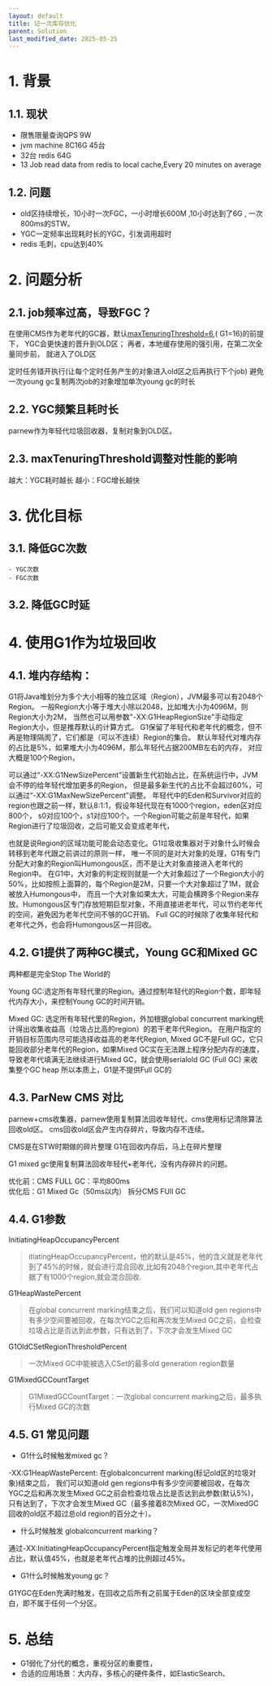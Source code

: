 ```yaml
---
layout: default
title: 记一次库存优化
parent: Solution
last_modified_date: 2025-05-25
---
```


# 1. 背景

## 1.1. 现状

- 限售限量查询QPS 9W
- jvm machine 8C16G 45台
- 32台 redis 64G
- 13 Job read data from redis to local cache,Every 20 minutes on average

## 1.2. 问题

- old区持续增长，10小时一次FGC，一小时增长600M ,10小时达到了6G , 一次800ms的STW。
- YGC一定频率出现耗时长的YGC，引发调用超时
- redis 毛刺，cpu达到40%

# 2. 问题分析

## 2.1. job频率过高，导致FGC？

在使用CMS作为老年代的GC器，默认[maxTenuringThreshold=6](https://docs.oracle.com/javase/8/docs/technotes/tools/unix/java.html#BABFAFAE),(
G1=16)的前提下，
YGC会更快速的晋升到OLD区； 再者，本地缓存使用的强引用，在第二次全量同步前，
就进入了OLD区

定时任务错开执行(让每个定时任务产生的对象进入old区之后再执行下个job)
避免一次young gc复制两次job的对象增加单次young gc的时长

## 2.2. YGC频繁且耗时长

parnew作为年轻代垃圾回收器，复制对象到OLD区。

## 2.3. maxTenuringThreshold调整对性能的影响

越大：YGC耗时越长
越小：FGC增长越快

# 3. 优化目标
## 3.1. 降低GC次数
    - YGC次数
    - FGC次数
## 3.2. 降低GC时延

# 4. 使用G1作为垃圾回收

## 4.1. 堆内存结构：

G1将Java堆划分为多个大小相等的独立区域（Region），JVM最多可以有2048个Region。
一般Region大小等于堆大小除以2048，比如堆大小为4096M，则Region大小为2M，
当然也可以用参数"-XX:G1HeapRegionSize"手动指定Region大小，但是推荐默认的计算方式。
G1保留了年轻代和老年代的概念，但不再是物理隔阂了，它们都是（可以不连续）Region的集合。
默认年轻代对堆内存的占比是5%，如果堆大小为4096M，那么年轻代占据200MB左右的内存，
对应大概是100个Region，

可以通过“-XX:G1NewSizePercent”设置新生代初始占比，在系统运行中，JVM会不停的给年轻代增加更多的Region，
但是最多新生代的占比不会超过60%，可以通过“-XX:G1MaxNewSizePercent”调整。
年轻代中的Eden和Survivor对应的region也跟之前一样，默认8:1:1，假设年轻代现在有1000个region，eden区对应800个，
s0对应100个，s1对应100个。一个Region可能之前是年轻代，如果Region进行了垃圾回收，之后可能又会变成老年代，

也就是说Region的区域功能可能会动态变化。G1垃圾收集器对于对象什么时候会转移到老年代跟之前讲过的原则一样，
唯一不同的是对大对象的处理，G1有专门分配大对象的Region叫Humongous区，而不是让大对象直接进入老年代的Region中。
在G1中，大对象的判定规则就是一个大对象超过了一个Region大小的50%，比如按照上面算的，每个Region是2M，只要一个大对象超过了1M，就会被放入Humongous中，
而且一个大对象如果太大，可能会横跨多个Region来存放。Humongous区专门存放短期巨型对象，不用直接进老年代，可以节约老年代的空间，避免因为老年代空间不够的GC开销。
Full GC的时候除了收集年轻代和老年代之外，也会将Humongous区一并回收。

## 4.2. G1提供了两种GC模式，Young GC和Mixed GC

两种都是完全Stop The World的

Young GC:选定所有年轻代里的Region。通过控制年轻代的Region个数，即年轻代内存大小，来控制Young GC的时间开销。

Mixed GC: 选定所有年轻代里的Region，外加根据global concurrent marking统计得出收集收益高（垃圾占比高的region）的若干老年代Region。
在用户指定的开销目标范围内尽可能选择收益高的老年代Region,
Mixed GC不是Full GC，它只能回收部分老年代的Region，如果Mixed GC实在无法跟上程序分配内存的速度，
导致老年代填满无法继续进行Mixed GC，就会使用serialold GC (Full GC) 来收集整个GC heap
所以本质上，G1是不提供Full GC的

## 4.3. ParNew CMS 对比

parnew+cms收集器，parnew使用复制算法回收年轻代，cms使用标记清除算法回收old区。
cms回收old区会产生内存碎片，导致内存不连续。

CMS是在STW时期做的碎片整理
G1在回收内存后，马上在碎片整理

G1 mixed gc使用复制算法回收年轻代+老年代，没有内存碎片的问题。

优化前：CMS FULL GC：平均800ms             
优化后：G1 Mixed Gc（50ms以内） 拆分CMS FUll GC

## 4.4. G1参数

InitiatingHeapOccupancyPercent

> itiatingHeapOccupancyPercent，他的默认是45%，他的含义就是老年代到了45%的时候，就会进行混合回收,比如有2048个region,其中老年代占据了有1000个region,就会混合回收.



G1HeapWastePercent
> 在global concurrent marking结束之后，我们可以知道old gen regions中有多少空间要被回收，在每次YGC之后和再次发生Mixed
> GC之前，会检查垃圾占比是否达到此参数，只有达到了，下次才会发生Mixed GC

G1OldCSetRegionThresholdPercent

> 一次Mixed GC中能被选入CSet的最多old generation region数量

G1MixedGCCountTarget

> G1MixedGCCountTarget：一次global concurrent marking之后，最多执行Mixed GC的次数

## 4.5. G1 常见问题

- G1什么时候触发mixed gc？

-XX:G1HeapWastePercent: 在globalconcurrent marking(标记old区的垃圾对象)结束之后，
我们可以知道old gen regions中有多少空间要被回收，在每次YGC之后和再次发生Mixed GC之前会检查垃圾占比是否达到此参数(默认5%)，
只有达到了，下次才会发生Mixed GC（最多接着8次Mixed GC，一次MixedGC 回收的old区不超过总old region的百分之十）。

- 什么时候触发 globalconcurrent marking？

通过-XX:InitiatingHeapOccupancyPercent指定触发全局并发标记的老年代使用占比，默认值45%，也就是老年代占堆的比例超过45%。

- G1什么时候触发young gc？

G1YGC在Eden充满时触发，在回收之后所有之前属于Eden的区块全部变成空白，即不属于任何一个分区。

# 5. 总结

- G1弱化了分代的概念，重视分区的重要性，
- 合适的应用场景：大内存，多核心的硬件条件，如ElasticSearch、